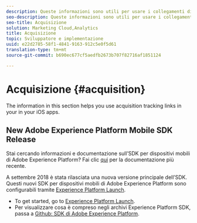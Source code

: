 ```yaml
---
description: Queste informazioni sono utili per usare i collegamenti di tracciamento per l'acquisizione nelle app iOS.
seo-description: Queste informazioni sono utili per usare i collegamenti di tracciamento per l'acquisizione nelle app iOS.
seo-title: Acquisizione
solution: Marketing Cloud,Analytics
title: Acquisizione
topic: Sviluppatore e implementazione
uuid: e22d2785-58f1-4841-9163-912c5e0f5d61
translation-type: tm+mt
source-git-commit: b690ec677cf5aedfb2673b707f82716af1851124

---
```



# Acquisizione {#acquisition}

The information in this section helps you use acquisition tracking links in your in your iOS apps.

## New Adobe Experience Platform Mobile SDK Release

Stai cercando informazioni e documentazione sull’SDK per dispositivi mobili di Adobe Experience Platform? Fai clic [qui](https://aep-sdks.gitbook.io/docs/) per la documentazione più recente.

A settembre 2018 è stata rilasciata una nuova versione principale dell’SDK. Questi nuovi SDK per dispositivi mobili di Adobe Experience Platform sono configurabili tramite [Experience Platform Launch](https://www.adobe.com/experience-platform/launch.html).

* To get started, go to [Experience Platform Launch](https://launch.adobe.com/).
* Per visualizzare cosa è compreso negli archivi Experience Platform SDK, passa a [Github: SDK di Adobe Experience Platform](https://github.com/Adobe-Marketing-Cloud/acp-sdks).
